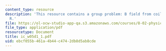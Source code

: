 ```yaml
---
content_type: resource
description: 'This resource contains a group problem: B field from coil of radius
  R.'
file: https://ol-ocw-studio-app-qa.s3.amazonaws.com/courses/8-02-physics-ii-electricity-and-magnetism-spring-2007/ebcf055b461a4b44c4742db8d5ab8cde_ic_w05d1_1.pdf
file_type: application/pdf
resourcetype: Document
title: ic_w05d1_1.pdf
uid: ebcf055b-461a-4b44-c474-2db8d5ab8cde
---
```

